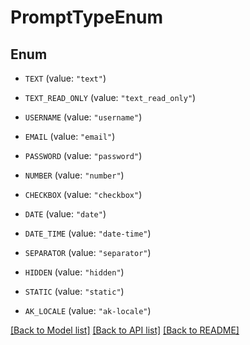 # PromptTypeEnum

## Enum


* `TEXT` (value: `"text"`)

* `TEXT_READ_ONLY` (value: `"text_read_only"`)

* `USERNAME` (value: `"username"`)

* `EMAIL` (value: `"email"`)

* `PASSWORD` (value: `"password"`)

* `NUMBER` (value: `"number"`)

* `CHECKBOX` (value: `"checkbox"`)

* `DATE` (value: `"date"`)

* `DATE_TIME` (value: `"date-time"`)

* `SEPARATOR` (value: `"separator"`)

* `HIDDEN` (value: `"hidden"`)

* `STATIC` (value: `"static"`)

* `AK_LOCALE` (value: `"ak-locale"`)


[[Back to Model list]](../README.md#documentation-for-models) [[Back to API list]](../README.md#documentation-for-api-endpoints) [[Back to README]](../README.md)


